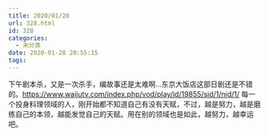 ```yaml
---
title: 2020/01/28
url: 328.html
id: 328
categories:
  - 未分类
date: 2020-01-28 20:55:15
tags:
---
```


下午剧本杀，又是一次杀手，编故事还是太难啊...东京大饭店这部日剧还是不错的。https://www.waijutv.com/index.php/vod/play/id/19855/sid/1/nid/1/ 每一个投身料理领域的人，刚开始都不知道自己有没有天赋，不过，越是努力，越是磨练自己的本领，越能发觉自己的天赋。用在别的领域也是如此，越努力，越幸运吧。
